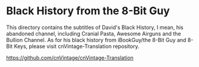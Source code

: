 # Black History from the 8-Bit Guy

This directory contains the subtitles of David's Black History, I mean, his abandoned channel, including Cranial Pasta, Awesome Airguns and the Bullion Channel.
As for his black history from iBookGuy/the 8-Bit Guy and 8-Bit Keys, please visit cnVintage-Translation repository.

https://github.com/cnVintage/cnVintage-Translation
